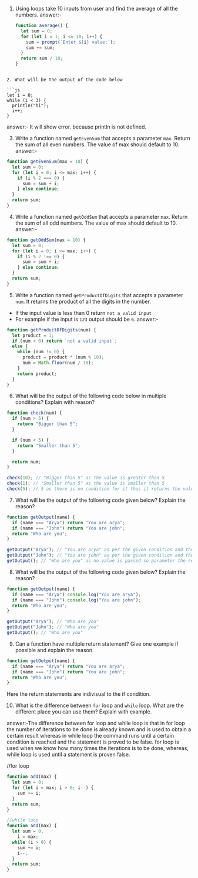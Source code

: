 1. Using loops take 10 inputs from user and find the average of all the numbers.
   answer:-
   ```js
   function average() {
     let sum = 0;
     for (let i = 1; i <= 10; i++) {
       sum = prompt(`Enter ${i} value:`);
       sum += sum;
     }
     return sum / 10;
   }
   ```

````

2. What will be the output of the code below

```js
let i = 0;
while (i < 3) {
  println("hi");
  i++;
}
````

answer:- It will show error. because println is not defined.

3. Write a function named `getEvenSum` that accepts a parameter `max`. Return the sum of all even numbers. The value of max should default to 10.
   answer:-

```js
function getEvenSum(max = 10) {
  let sum = 0;
  for (let i = 0; i <= max; i++) {
    if (i % 2 === 0) {
      sum = sum + i;
    } else continue;
  }
  return sum;
}
```

4. Write a function named `getOddSum` that accepts a parameter `max`. Return the sum of all odd numbers. The value of max should default to 10.
   answer:-

```js
function getOddSum(max = 10) {
  let sum = 0;
  for (let i = 0; i <= max; i++) {
    if (i % 2 !== 0) {
      sum = sum + i;
    } else continue;
  }
  return sum;
}
```

5. Write a function named `getProductOfDigits` that accepts a parameter `num`. It returns the product of all the digits in the number.

- If the input value is less than 0 return `not a valid input`
- For example if the input is `123` output should be `6`.
  answer:-

```js
function getProductOfDigits(num) {
  let product = 1;
  if (num < 0) return `not a valid input`;
  else {
    while (num != 0) {
      product = product * (num % 10);
      num = Math.floor(num / 10);
    }
    return product;
  }
}
```

6. What will be the output of the following code below in multiple conditions? Explain with reason?

```js
function check(num) {
  if (num > 5) {
    return "Bigger than 5";
  }

  if (num < 5) {
    return "Smaller than 5";
  }

  return num;
}

check(10); // "Bigger than 5" as the value is greater than 5
check(1); // "Smaller than 5" as the value is smaller than 5
check(5); // 5 as there is no condition for it thus it returns the value of parameter
```

7. What will be the output of the following code given below? Explain the reason?

```js
function getOutput(name) {
  if (name === "Arya") return "You are arya";
  if (name === "John") return "You are john";
  return "Who are you";
}

getOutput("Arya"); // "You are arya" as per the given condition and the output is displayed
getOutput("John"); // "You are john" as per the given condition and the output is displayed
getOutput(); // "Who are you" as no value is passed so parameter the return statement is executed
```

8. What will be the output of the following code given below? Explain the reason?

```js
function getOutput(name) {
  if (name === "Arya") console.log("You are arya");
  if (name === "John") console.log("You are john");
  return "Who are you";
}

getOutput("Arya"); // "Who are you"
getOutput("John"); // "Who are you"
getOutput(); // "Who are you"
```

9. Can a function have multiple return statement? Give one example if possible and explain the reason.

```js
function getOutput(name) {
  if (name === "Arya") return "You are arya";
  if (name === "John") return "You are john";
  return "Who are you";
}
```

Here the return statements are indivisual to the if condition.

10. What is the difference between `for` loop and `while` loop. What are the different place you can use them? Explain with example.

answer:-The difference between for loop and while loop is that in for loop the number of iterations to be done is already known and is used to obtain a certain result whereas in while loop the command runs until a certain condition is reached and the statement is proved to be false. for loop is used when we know how many times the iterations is to be done, whereas, while loop is used until a statement is proven false.

//for loop

```js
function add(max) {
  let sum = 0;
  for (let i = max; i > 0; i--) {
    sum += i;
  }
  return sum;
}

//while loop
function add(max) {
  let sum = 0,
    i = max;
  while (i > 0) {
    sum += i;
    i--;
  }
  return sum;
}
```
